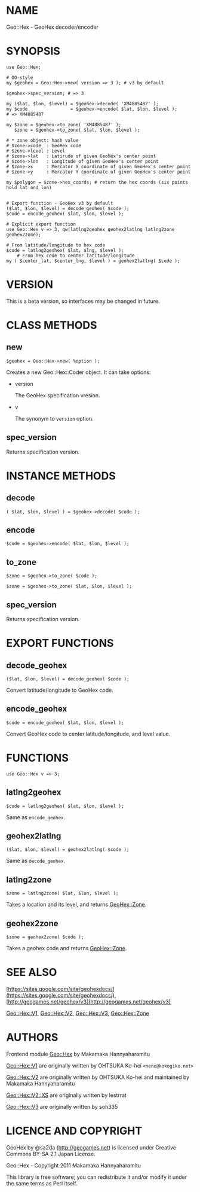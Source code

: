 # NAME

Geo::Hex - GeoHex decoder/encoder

# SYNOPSIS

    use Geo::Hex;
    
    # OO-style
    my $geohex = Geo::Hex->new( version => 3 ); # v3 by default
    
    $geohex->spec_version; # => 3
    
    my ($lat, $lon, $level) = $geohex->decode( 'XM4885487' );
    my $code                = $geohex->encode( $lat, $lon, $level );
    # => XM4885487
    
    my $zone = $geohex->to_zone( 'XM4885487' );
       $zone = $geohex->to_zone( $lat, $lon, $level );
    
    # * zone object: hash value
    # $zone->code  : GeoHex code
    # $zone->level : Level
    # $zone->lat   : Latirude of given GeoHex's center point
    # $zone->lon   : Longitude of given GeoHex's center point
    # $zone->x     : Mercator X coordinate of given GeoHex's center point 
    # $zone->y     : Mercator Y coordinate of given GeoHex's center point 
    
    my $polygon = $zone->hex_coords; # return the hex coords (six points hold lat and lon)
    
    
    # Export function - GeoHex v3 by default
    ($lat, $lon, $level) = decode_geohex( $code );
    $code = encode_geohex( $lat, $lon, $level );
    
    # Explicit export function
    use Geo::Hex v => 3, qw(latlng2geohex geohex2latlng latlng2zone geohex2zone);
    
    # From latitude/longitude to hex code
    $code = latlng2geohex( $lat, $lng, $level );
        # From hex code to center latitude/longitude
    my ( $center_lat, $center_lng, $level ) = geohex2latlng( $code );

# VERSION

This is a beta version, so interfaces may be changed in future.

# CLASS METHODS

## new

    $geohex = Geo::Hex->new( %option );

Creates a new Geo::Hex::Coder object. It can take options:

- version

    The GeoHex specification vresion.

- v

    The synonym to `version` option.

## spec\_version

Returns specification version.

# INSTANCE METHODS

## decode

    ( $lat, $lon, $level ) = $geohex->decode( $code );

## encode

    $code = $geohex->encode( $lat, $lon, $level );

## to\_zone

    $zone = $geohex->to_zone( $code );
    
    $zone = $geohex->to_zone( $lat, $lon, $level );

## spec\_version

Returns specification version.

# EXPORT FUNCTIONS

## decode\_geohex

    ($lat, $lon, $level) = decode_geohex( $code );

Convert latitude/longitude to GeoHex code.

## encode\_geohex

    $code = encode_geohex( $lat, $lon, $level );

Convert GeoHex code to center latitude/longitude, and level value.

# FUNCTIONS

    use Geo::Hex v => 3;

## latlng2geohex

    $code = latlng2geohex( $lat, $lon, $level );

Same as `encode_geohex`.

## geohex2latlng

    ($lat, $lon, $level) = geohex2latlng( $code );

Same as `decode_geohex`.

## latlng2zone

    $zone = latlng2zone( $lat, $lon, $level );

Takes a location and its level, and returns [GeoHex::Zone](https://metacpan.org/pod/GeoHex::Zone).

## geohex2zone

    $zone = geohex2zone( $code );

Takes a geohex code and returns [GeoHex::Zone](https://metacpan.org/pod/GeoHex::Zone).

# SEE ALSO

[https://sites.google.com/site/geohexdocs/](https://sites.google.com/site/geohexdocs/),
[http://geogames.net/geohex/v3](http://geogames.net/geohex/v3)

[Geo::Hex::V1](https://metacpan.org/pod/Geo::Hex::V1),
[Geo::Hex::V2](https://metacpan.org/pod/Geo::Hex::V2),
[Geo::Hex::V3](https://metacpan.org/pod/Geo::Hex::V3),
[Geo::Hex::Zone](https://metacpan.org/pod/Geo::Hex::Zone)

# AUTHORS

Frontend module [Geo::Hex](https://metacpan.org/pod/Geo::Hex) by Makamaka Hannyaharamitu

[Geo::Hex::V1](https://metacpan.org/pod/Geo::Hex::V1) are originally written by OHTSUKA Ko-hei  `<nene@kokogiko.net>`

[Geo::Hex::V2](https://metacpan.org/pod/Geo::Hex::V2) are originally written by OHTSUKA Ko-hei and maintained by Makamaka Hannyaharamitu

[Geo::Hex::V2::XS](https://metacpan.org/pod/Geo::Hex::V2::XS) are originally written by lestrrat

[Geo::Hex::V3](https://metacpan.org/pod/Geo::Hex::V3) are originally written by soh335

# LICENCE AND COPYRIGHT

GeoHex by @sa2da (http://geogames.net) is licensed under
Creative Commons BY-SA 2.1 Japan License.

Geo::Hex - Copyright 2011 Makamaka Hannyaharamitu

This library is free software; you can redistribute it and/or modify it
under the same terms as Perl itself.
